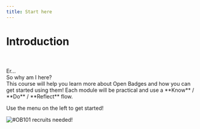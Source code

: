 ```yaml
---
title: Start here
---
```


<!--
Copy and paste these for quick voice quotes...
<div class="bubble hr-voice"><b>Modern HR?</b><br/> Great! Now - what actually <i>are</i> Open Badges?</div>
<div class="bubble edu-voice">Open Badges are <b>Education</b> dynamite! How do I get started?</div>
<div class="bubble com-voice">I run a <b>Charity</b>.</br> How can we issue Open Badges on a shoestring?</div>
<div class="bubble thirdc-voice">I've got a great idea for using Open Badges in our <b>business</b>!</div>
-->

# Introduction

<div class="bubble hr-voice" style="text-align:left;"></br></br>Er...</br>So why am I here?</div>
This course will help you learn more about Open Badges and how you can get started using them! Each module will be practical and use a **Know** / **Do** / **Reflect** flow.

Use the menu on the left to get started!

<img src="{{ site.baseurl }}/img/visual-thinkery/OB101-recruits-needed.png" alt="#OB101 recruits needed!">







